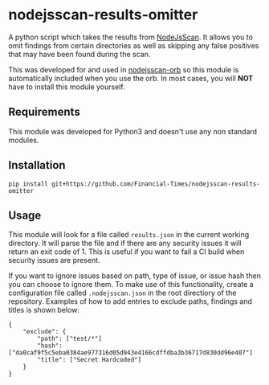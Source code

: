 # nodejsscan-results-omitter

A python script which takes the results from [NodeJsScan](https://github.com/ajinabraham/NodeJsScan). It allows you to omit findings from certain directories as well as skipping any false positives that may have been found during the scan.

This was developed for and used in [nodejsscan-orb](https://github.com/Financial-Times/nodejsscan-orb) so this module is automatically included when you use the orb. In most cases, you will **NOT** have to install this module yourself.

## Requirements
This module was developed for Python3 and doesn't use any non standard modules.

## Installation
`pip install git+https://github.com/Financial-Times/nodejsscan-results-omitter`

## Usage
This module will look for a file called `results.json` in the current working directory. It will parse the file and if there are any security issues it will return an exit code of 1. This is useful if you want to fail a CI build when security issues are present.

If you want to ignore issues based on path, type of issue, or issue hash then you can choose to ignore them. To make use of this functionality, create a configuration file called ```.nodejsscan.json``` in the root directiory of the repository. Examples of how to add entries to exclude paths, findings and titles is shown below:

```
{
    "exclude": {
        "path": ["test/*"]
        "hash": ["da0caf9f5c5eba0384ae977316d05d943e4166cdffdba3b36717d830dd96e407"]
        "title": ["Secret Hardcoded"]
    }
}
```
